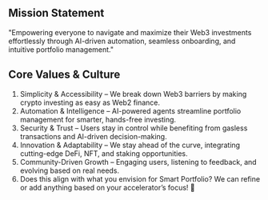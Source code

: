 ## Mission Statement
"Empowering everyone to navigate and maximize their Web3 investments effortlessly through AI-driven automation, seamless onboarding, and intuitive portfolio management."

## Core Values & Culture
1. Simplicity & Accessibility – We break down Web3 barriers by making crypto investing as easy as Web2 finance.
2. Automation & Intelligence – AI-powered agents streamline portfolio management for smarter, hands-free investing.
3. Security & Trust – Users stay in control while benefiting from gasless transactions and AI-driven decision-making.
4. Innovation & Adaptability – We stay ahead of the curve, integrating cutting-edge DeFi, NFT, and staking opportunities.
5. Community-Driven Growth – Engaging users, listening to feedback, and evolving based on real needs.
6. Does this align with what you envision for Smart Portfolio? We can refine or add anything based on your accelerator’s focus! 🚀